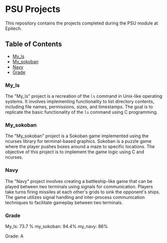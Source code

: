 # PSU Projects

This repository contains the projects completed during the PSU module at Epitech.

## Table of Contents

- [My_ls](#my_ls)
- [My_sokoban](#my_sokoban)
- [Navy](#navy)
- [Grade](#grade)

### My_ls

The "My_ls" project is a recreation of the `ls` command in Unix-like operating systems. It involves implementing functionality to list directory contents, including file names, permissions, sizes, and timestamps. The goal is to replicate the basic functionality of the `ls` command using C programming.

### My_sokoban

The "My_sokoban" project is a Sokoban game implemented using the ncurses library for terminal-based graphics. Sokoban is a puzzle game where the player pushes boxes around a maze to specific locations. The objective of this project is to implement the game logic using C and ncurses.

### Navy

The "Navy" project involves creating a battleship-like game that can be played between two terminals using signals for communication. Players take turns firing missiles at each other's grids to sink the opponent's ships. The game utilizes signal handling and inter-process communication techniques to facilitate gameplay between two terminals.

### Grade

My_ls: 73.7 %
my_sokoban: 94.4%
my_navy: 86%

Grade: A

